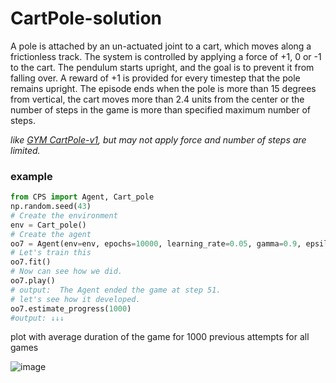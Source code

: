 # CartPole-solution

A pole is attached by an un-actuated joint to a cart, which moves along a frictionless track. The system is controlled by applying a force of +1, 0 or -1 to the cart. The pendulum starts upright, and the goal is to prevent it from falling over. A reward of +1 is provided for every timestep that the pole remains upright. The episode ends when the pole is more than 15 degrees from vertical, the cart moves more than 2.4 units from the center or the number of steps in the game is more than specified maximum number of steps.

*like [GYM CartPole-v1](https://gym.openai.com/envs/CartPole-v1), but may not apply force and number of steps are limited.*


### example

```python
from CPS import Agent, Cart_pole
np.random.seed(43)
# Create the environment
env = Cart_pole()
# Create the agent
oo7 = Agent(env=env, epochs=10000, learning_rate=0.05, gamma=0.9, epsilon=0.1, max_ticks=500)
# Let's train this
oo7.fit()
# Now can see how we did.
oo7.play()
# output:  The Agent ended the game at step 51.
# let's see how it developed.
oo7.estimate_progress(1000)
#output: ↓↓↓
```
plot with average duration of the game for 1000 previous attempts for all games

![image](https://user-images.githubusercontent.com/98982329/160244866-44be173a-84d5-4b2c-b8f6-d2dcd7af069c.png)
